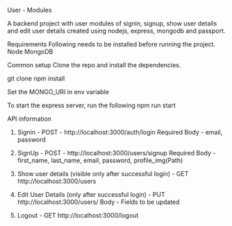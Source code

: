 User - Modules

A backend project with user modules of signin, signup, show user details and edit user details created using nodejs, express, mongodb and passport.

Requirements
Following needs to be installed before running the project.
Node
MongoDB

Common setup
Clone the repo  and install the dependencies.

git clone 
npm install

Set the MONGO_URI in env variable

To start the express server, run the following
npm run start

API information

1) Signin - POST -  http://localhost:3000/auth/login
Required Body - email, password

2) SignUp - POST - http://localhost:3000/users/signup
Required Body - first_name, last_name, email, password, profile_img(Path)

3) Show user details (visible only after successful login) - GET http://localhost:3000/users

4) Edit User Details (only after successful login) - PUT http://localhost:3000/users/<user id>
Body - Fields to be updated

5) Logout - GET http://localhost:3000/logout